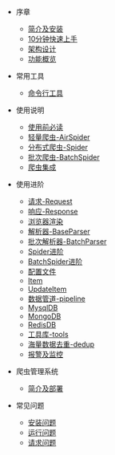 * 序章
  * [简介及安装](README.md)
  * [10分钟快速上手](foreword/10分钟上手.md)
  * [架构设计](foreword/架构设计.md)
  * [功能概览](foreword/功能概览.md)

* 常用工具
  * [命令行工具](command/cmdline.md)

* 使用说明
  * [使用前必读](usage/使用前必读.md)
  * [轻量爬虫-AirSpider](usage/AirSpider.md)
  * [分布式爬虫-Spider](usage/Spider.md)
  * [批次爬虫-BatchSpider](usage/BatchSpider.md)
  * [爬虫集成](usage/爬虫集成.md)

* 使用进阶
  * [请求-Request](source_code/Request.md)
  * [响应-Response](source_code/Response.md)
  * [浏览器渲染](source_code/浏览器渲染.md)
  * [解析器-BaseParser](source_code/BaseParser.md)
  * [批次解析器-BatchParser](source_code/BatchParser.md)
  * [Spider进阶](source_code/Spider进阶.md)
  * [BatchSpider进阶](source_code/BatchSpider进阶.md)
  * [配置文件](source_code/配置文件.md)
  * [Item](source_code/Item.md)
  * [UpdateItem](source_code/UpdateItem.md)
  * [数据管道-pipeline](source_code/pipeline.md)
  * [MysqlDB](source_code/MysqlDB.md)
  * [MongoDB](source_code/MongoDB.md)
  * [RedisDB](source_code/RedisDB.md)
  * [工具库-tools](source_code/tools.md)
  * [海量数据去重-dedup](source_code/dedup.md)
  * [报警及监控](source_code/报警及监控.md)

* 爬虫管理系统
  * [简介及部署](feapder_platform/爬虫管理系统.md)


* 常见问题
  * [安装问题](question/安装问题.md)
  * [运行问题](question/运行问题.md)
  * [请求问题](question/请求问题.md)
